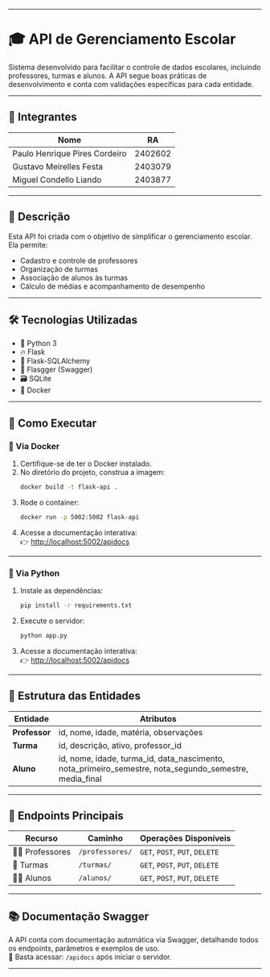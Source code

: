 
---

# 🎓 API de Gerenciamento Escolar

Sistema desenvolvido para facilitar o controle de dados escolares, incluindo professores, turmas e alunos. A API segue boas práticas de desenvolvimento e conta com validações específicas para cada entidade.

---

## 👥 Integrantes

| Nome                          | RA      |
|-------------------------------|---------|
| Paulo Henrique Pires Cordeiro | 2402602 |
| Gustavo Meirelles Festa       | 2403079 |
| Miguel Condello Liando        | 2403877 |

---

## 📘 Descrição

Esta API foi criada com o objetivo de simplificar o gerenciamento escolar. Ela permite:

- Cadastro e controle de professores
- Organização de turmas
- Associação de alunos às turmas
- Cálculo de médias e acompanhamento de desempenho

---

## 🛠️ Tecnologias Utilizadas

- 🐍 Python 3  
- 🔥 Flask  
- 🧮 Flask-SQLAlchemy  
- 📘 Flasgger (Swagger)  
- 🗃️ SQLite  
- 🐳 Docker  

---

## 🚀 Como Executar

### 🐳 Via Docker

1. Certifique-se de ter o Docker instalado.
2. No diretório do projeto, construa a imagem:
   ```bash
   docker build -t flask-api .
   ```
3. Rode o container:
   ```bash
   docker run -p 5002:5002 flask-api
   ```
4. Acesse a documentação interativa:  
   👉 [http://localhost:5002/apidocs](http://localhost:5002/apidocs)

---

### 🐍 Via Python

1. Instale as dependências:
   ```bash
   pip install -r requirements.txt
   ```
2. Execute o servidor:
   ```bash
   python app.py
   ```
3. Acesse a documentação interativa:  
   👉 [http://localhost:5002/apidocs](http://localhost:5002/apidocs)

---

## 🧩 Estrutura das Entidades

| Entidade   | Atributos |
|------------|-----------|
| **Professor** | id, nome, idade, matéria, observações |
| **Turma**     | id, descrição, ativo, professor_id |
| **Aluno**     | id, nome, idade, turma_id, data_nascimento, nota_primeiro_semestre, nota_segundo_semestre, media_final |

---

## 🔗 Endpoints Principais

| Recurso       | Caminho              | Operações Disponíveis         |
|---------------|----------------------|-------------------------------|
| 👨‍🏫 Professores | `/professores/`       | `GET`, `POST`, `PUT`, `DELETE` |
| 🏫 Turmas       | `/turmas/`           | `GET`, `POST`, `PUT`, `DELETE` |
| 👨‍🎓 Alunos       | `/alunos/`           | `GET`, `POST`, `PUT`, `DELETE` |

---

## 📚 Documentação Swagger

A API conta com documentação automática via Swagger, detalhando todos os endpoints, parâmetros e exemplos de uso.  
📍 Basta acessar: `/apidocs` após iniciar o servidor.

---
